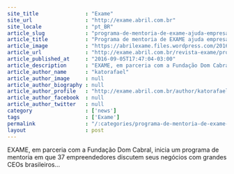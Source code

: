 ```yaml
---
site_title               : "Exame"
site_url                 : "http://exame.abril.com.br"
site_locale              : "pt_BR"
article_slug             : "programa-de-mentoria-de-exame-ajuda-empresas-a-crescer"
article_title            : "Programa de mentoria de EXAME ajuda empresas a crescer"
article_image            : "https://abrilexame.files.wordpress.com/2016/09/size_960_16_9_mentoria-pme.jpg?quality=70&strip=all&w=960"
article_url              : "http://exame.abril.com.br/revista-exame/programa-de-mentoria-de-exame-ajuda-empresas-a-crescer/"
article_published_at     : "2016-09-05T17:47:04-03:00"
article_description      : "EXAME, em parceria com a Fundação Dom Cabral, inicia um programa de mentoria em que 37 empreendedores discutem seus negócios com grandes CEOs brasileiros..."
article_author_name      : "katorafael"
article_author_image     : null
article_author_biography : null
article_author_profile   : "http://exame.abril.com.br/author/katorafael/"
article_author_facebook  : null
article_author_twitter   : null
category                 : ['news']
tags                     : ['Exame']
permalink                : "/:categories/programa-de-mentoria-de-exame-ajuda-empresas-a-crescer/"
layout                   : post
---
```


EXAME, em parceria com a Fundação Dom Cabral, inicia um programa de mentoria em que 37 empreendedores discutem seus negócios com grandes CEOs brasileiros...
